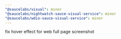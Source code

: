 ```yaml
---
"@saucelabs/visual": minor
"@saucelabs/nightwatch-sauce-visual-service": minor
"@saucelabs/wdio-sauce-visual-service": minor
---
```


fix hover effect for web full page screenshot
